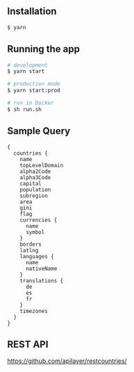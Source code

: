 
## Installation

```bash
$ yarn
```

## Running the app

```bash
# development
$ yarn start

# production mode
$ yarn start:prod

# run in Docker
$ sh run.sh
```


## Sample Query

```
{
  countries {
    name
    topLevelDomain
    alpha2Code
    alpha3Code
    capital
    population
    subregion
    area
    gini
    flag
    currencies {
      name
      symbol
    }
    borders
    latlng
    languages {
      name
      nativeName
    }
    translations {
      de
      es
      fr
    }
    timezones
  }
}
```

## REST API

https://github.com/apilayer/restcountries/
